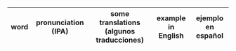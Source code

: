 |word|pronunciation (IPA)|some translations (algunos traducciones)|example in English|ejemplo en español|
|----|----|----|----|----|
